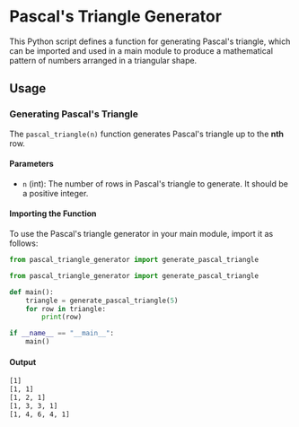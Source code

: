 # Pascal's Triangle Generator

This Python script defines a function for generating Pascal's triangle, which can be imported and used in a main module to produce a mathematical pattern of numbers arranged in a triangular shape.

## Usage

### Generating Pascal's Triangle

The `pascal_triangle(n)` function generates Pascal's triangle up to the **nth** row.

#### Parameters

- `n` (int): The number of rows in Pascal's triangle to generate. It should be a positive integer.

#### Importing the Function

To use the Pascal's triangle generator in your main module, import it as follows:

```python
from pascal_triangle_generator import generate_pascal_triangle

from pascal_triangle_generator import generate_pascal_triangle

def main():
    triangle = generate_pascal_triangle(5)
    for row in triangle:
        print(row)

if __name__ == "__main__":
    main()

```

#### Output

```bash
[1]
[1, 1]
[1, 2, 1]
[1, 3, 3, 1]
[1, 4, 6, 4, 1]
```
